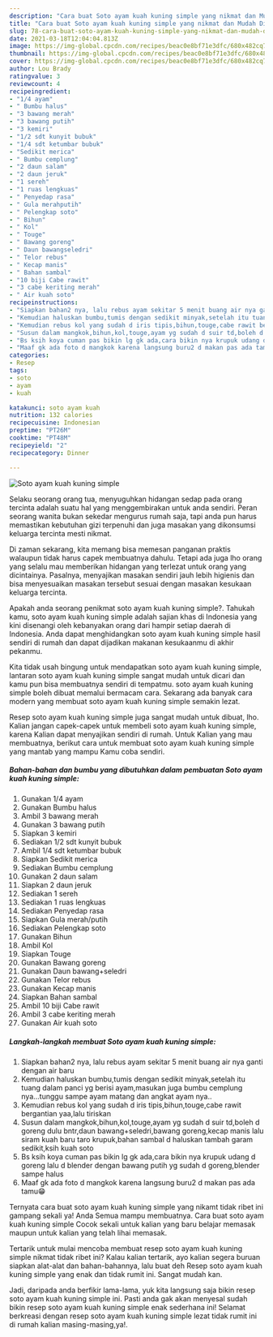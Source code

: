 ```yaml
---
description: "Cara buat Soto ayam kuah kuning simple yang nikmat dan Mudah Dibuat"
title: "Cara buat Soto ayam kuah kuning simple yang nikmat dan Mudah Dibuat"
slug: 78-cara-buat-soto-ayam-kuah-kuning-simple-yang-nikmat-dan-mudah-dibuat
date: 2021-03-18T12:04:04.813Z
image: https://img-global.cpcdn.com/recipes/beac0e8bf71e3dfc/680x482cq70/soto-ayam-kuah-kuning-simple-foto-resep-utama.jpg
thumbnail: https://img-global.cpcdn.com/recipes/beac0e8bf71e3dfc/680x482cq70/soto-ayam-kuah-kuning-simple-foto-resep-utama.jpg
cover: https://img-global.cpcdn.com/recipes/beac0e8bf71e3dfc/680x482cq70/soto-ayam-kuah-kuning-simple-foto-resep-utama.jpg
author: Lou Brady
ratingvalue: 3
reviewcount: 4
recipeingredient:
- "1/4 ayam"
- " Bumbu halus"
- "3 bawang merah"
- "3 bawang putih"
- "3 kemiri"
- "1/2 sdt kunyit bubuk"
- "1/4 sdt ketumbar bubuk"
- "Sedikit merica"
- " Bumbu cemplung"
- "2 daun salam"
- "2 daun jeruk"
- "1 sereh"
- "1 ruas lengkuas"
- " Penyedap rasa"
- " Gula merahputih"
- " Pelengkap soto"
- " Bihun"
- " Kol"
- " Touge"
- " Bawang goreng"
- " Daun bawangseledri"
- " Telor rebus"
- " Kecap manis"
- " Bahan sambal"
- "10 biji Cabe rawit"
- "3 cabe keriting merah"
- " Air kuah soto"
recipeinstructions:
- "Siapkan bahan2 nya, lalu rebus ayam sekitar 5 menit buang air nya ganti dengan air baru"
- "Kemudian haluskan bumbu,tumis dengan sedikit minyak,setelah itu tuang dalam panci yg berisi ayam,masukan juga bumbu cemplung nya...tunggu sampe ayam matang dan angkat ayam nya.."
- "Kemudian rebus kol yang sudah d iris tipis,bihun,touge,cabe rawit bergantian yaa,lalu tiriskan"
- "Susun dalam mangkok,bihun,kol,touge,ayam yg sudah d suir td,boleh d goreng dulu bntr,daun bawang+seledri,bawang goreng,kecap manis lalu siram kuah baru taro krupuk,bahan sambal d haluskan tambah garam sedikit,ksih kuah soto"
- "Bs ksih koya cuman pas bikin lg gk ada,cara bikin nya krupuk udang d goreng lalu d blender dengan bawang putih yg sudah d goreng,blender sampe halus"
- "Maaf gk ada foto d mangkok karena langsung buru2 d makan pas ada tamu😁"
categories:
- Resep
tags:
- soto
- ayam
- kuah

katakunci: soto ayam kuah 
nutrition: 132 calories
recipecuisine: Indonesian
preptime: "PT26M"
cooktime: "PT48M"
recipeyield: "2"
recipecategory: Dinner

---
```



![Soto ayam kuah kuning simple](https://img-global.cpcdn.com/recipes/beac0e8bf71e3dfc/680x482cq70/soto-ayam-kuah-kuning-simple-foto-resep-utama.jpg)

Selaku seorang orang tua, menyuguhkan hidangan sedap pada orang tercinta adalah suatu hal yang menggembirakan untuk anda sendiri. Peran seorang  wanita bukan sekedar mengurus rumah saja, tapi anda pun harus memastikan kebutuhan gizi terpenuhi dan juga masakan yang dikonsumsi keluarga tercinta mesti nikmat.

Di zaman  sekarang, kita memang bisa memesan panganan praktis walaupun tidak harus capek membuatnya dahulu. Tetapi ada juga lho orang yang selalu mau memberikan hidangan yang terlezat untuk orang yang dicintainya. Pasalnya, menyajikan masakan sendiri jauh lebih higienis dan bisa menyesuaikan masakan tersebut sesuai dengan masakan kesukaan keluarga tercinta. 



Apakah anda seorang penikmat soto ayam kuah kuning simple?. Tahukah kamu, soto ayam kuah kuning simple adalah sajian khas di Indonesia yang kini disenangi oleh kebanyakan orang dari hampir setiap daerah di Indonesia. Anda dapat menghidangkan soto ayam kuah kuning simple hasil sendiri di rumah dan dapat dijadikan makanan kesukaanmu di akhir pekanmu.

Kita tidak usah bingung untuk mendapatkan soto ayam kuah kuning simple, lantaran soto ayam kuah kuning simple sangat mudah untuk dicari dan kamu pun bisa membuatnya sendiri di tempatmu. soto ayam kuah kuning simple boleh dibuat memalui bermacam cara. Sekarang ada banyak cara modern yang membuat soto ayam kuah kuning simple semakin lezat.

Resep soto ayam kuah kuning simple juga sangat mudah untuk dibuat, lho. Kalian jangan capek-capek untuk membeli soto ayam kuah kuning simple, karena Kalian dapat menyajikan sendiri di rumah. Untuk Kalian yang mau membuatnya, berikut cara untuk membuat soto ayam kuah kuning simple yang mantab yang mampu Kamu coba sendiri.

<!--inarticleads1-->

##### Bahan-bahan dan bumbu yang dibutuhkan dalam pembuatan Soto ayam kuah kuning simple:

1. Gunakan 1/4 ayam
1. Gunakan  Bumbu halus
1. Ambil 3 bawang merah
1. Gunakan 3 bawang putih
1. Siapkan 3 kemiri
1. Sediakan 1/2 sdt kunyit bubuk
1. Ambil 1/4 sdt ketumbar bubuk
1. Siapkan Sedikit merica
1. Sediakan  Bumbu cemplung
1. Gunakan 2 daun salam
1. Siapkan 2 daun jeruk
1. Sediakan 1 sereh
1. Sediakan 1 ruas lengkuas
1. Sediakan  Penyedap rasa
1. Siapkan  Gula merah/putih
1. Sediakan  Pelengkap soto
1. Gunakan  Bihun
1. Ambil  Kol
1. Siapkan  Touge
1. Gunakan  Bawang goreng
1. Gunakan  Daun bawang+seledri
1. Gunakan  Telor rebus
1. Gunakan  Kecap manis
1. Siapkan  Bahan sambal
1. Ambil 10 biji Cabe rawit
1. Ambil 3 cabe keriting merah
1. Gunakan  Air kuah soto




<!--inarticleads2-->

##### Langkah-langkah membuat Soto ayam kuah kuning simple:

1. Siapkan bahan2 nya, lalu rebus ayam sekitar 5 menit buang air nya ganti dengan air baru
1. Kemudian haluskan bumbu,tumis dengan sedikit minyak,setelah itu tuang dalam panci yg berisi ayam,masukan juga bumbu cemplung nya...tunggu sampe ayam matang dan angkat ayam nya..
1. Kemudian rebus kol yang sudah d iris tipis,bihun,touge,cabe rawit bergantian yaa,lalu tiriskan
1. Susun dalam mangkok,bihun,kol,touge,ayam yg sudah d suir td,boleh d goreng dulu bntr,daun bawang+seledri,bawang goreng,kecap manis lalu siram kuah baru taro krupuk,bahan sambal d haluskan tambah garam sedikit,ksih kuah soto
1. Bs ksih koya cuman pas bikin lg gk ada,cara bikin nya krupuk udang d goreng lalu d blender dengan bawang putih yg sudah d goreng,blender sampe halus
1. Maaf gk ada foto d mangkok karena langsung buru2 d makan pas ada tamu😁




Ternyata cara buat soto ayam kuah kuning simple yang nikamt tidak ribet ini gampang sekali ya! Anda Semua mampu membuatnya. Cara buat soto ayam kuah kuning simple Cocok sekali untuk kalian yang baru belajar memasak maupun untuk kalian yang telah lihai memasak.

Tertarik untuk mulai mencoba membuat resep soto ayam kuah kuning simple nikmat tidak ribet ini? Kalau kalian tertarik, ayo kalian segera buruan siapkan alat-alat dan bahan-bahannya, lalu buat deh Resep soto ayam kuah kuning simple yang enak dan tidak rumit ini. Sangat mudah kan. 

Jadi, daripada anda berfikir lama-lama, yuk kita langsung saja bikin resep soto ayam kuah kuning simple ini. Pasti anda gak akan menyesal sudah bikin resep soto ayam kuah kuning simple enak sederhana ini! Selamat berkreasi dengan resep soto ayam kuah kuning simple lezat tidak rumit ini di rumah kalian masing-masing,ya!.

